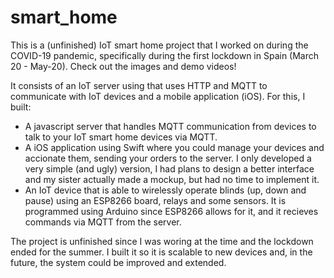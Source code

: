# smart_home
This is a (unfinished) IoT smart home project that I worked on during the COVID-19 pandemic, specifically during the first lockdown in Spain (March 20 - May-20). Check out the images and demo videos!

It consists of an IoT server using that uses HTTP and MQTT to communicate with IoT devices and a mobile application (iOS). For this, I built:
- A javascript server that handles MQTT communication from devices to talk to your IoT smart home devices via MQTT.
- A iOS application using Swift where you could manage your devices and accionate them, sending your orders to the server. I only developed a very simple (and ugly) version, I had plans to design a better interface and my sister actually made a mockup, but had no time to implement it.
- An IoT device that is able to wirelessly operate blinds (up, down and pause) using an ESP8266 board, relays and some sensors. It is programmed using Arduino since ESP8266 allows for it, and it recieves commands via MQTT from the server.

The project is unfinished since I was woring at the time and the lockdown ended for the summer. I built it so it is scalable to new devices and, in the future, the system could be improved and extended.  


